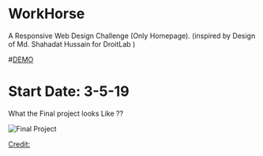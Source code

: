 # WorkHorse 

A Responsive Web Design Challenge (Only Homepage). (inspired by Design of  Md. Shahadat Hussain for DroitLab )

#[DEMO](https://bikashthapa.me/workhorse)

# Start Date: 3-5-19

What the Final project looks Like ?? 

![Final Project](https://i.imgur.com/82kLkxV.jpg)

[Credit:](https://dribbble.com/shots/6119814-Client-Portal-And-Project-Management-System-Design-Home-Page)
